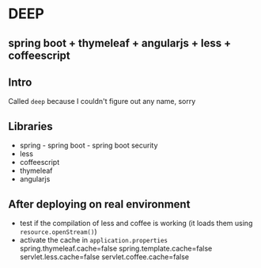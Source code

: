 # DEEP

## spring boot + thymeleaf + angularjs + less + coffeescript

## Intro
Called ``deep`` because I couldn't figure out any name, sorry

## Libraries
- spring
        - spring boot
        - spring boot security
- less
- coffeescript
- thymeleaf
- angularjs


## After deploying on real environment
- test if the compilation of less and coffee is working (it loads them using ``resource.openStream()``)
- activate the cache in ``application.properties``
        spring.thymeleaf.cache=false
        spring.template.cache=false
        servlet.less.cache=false
        servlet.coffee.cache=false
